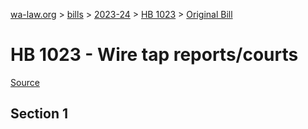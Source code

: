 [wa-law.org](/) > [bills](/bills/) > [2023-24](/bills/2023-24) > [HB 1023](/bills/2023-24/hb/1023/) > [Original Bill](/bills/2023-24/hb/1023/1/)

# HB 1023 - Wire tap reports/courts

[Source](http://lawfilesext.leg.wa.gov/biennium/2023-24/Pdf/Bills/House%20Bills/1023.pdf)

## Section 1